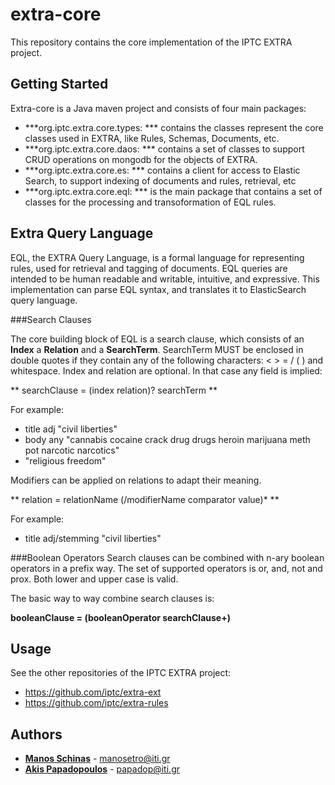 # extra-core
This repository contains the core implementation of the IPTC EXTRA project.

## Getting Started

Extra-core is a Java maven project and consists of four main packages:

* ***org.iptc.extra.core.types: *** contains the classes represent the core classes used in EXTRA, like Rules, Schemas, Documents, etc.
* ***org.iptc.extra.core.daos: *** contains a set of classes to support CRUD operations on mongodb for the objects of EXTRA.
* ***org.iptc.extra.core.es: *** contains a client for access to Elastic Search, to support indexing of documents and rules, retrieval, etc
* ***org.iptc.extra.core.eql: *** is the main package that contains a set of classes for the processing and transoformation of EQL rules.

## Extra Query Language
EQL, the EXTRA Query Language, is a formal language for representing rules, used for retrieval and tagging of documents. EQL queries are intended to be human readable and writable, intuitive, and expressive. This implementation can parse EQL syntax, and translates it to ElasticSearch query language.

###Search Clauses

The core building block of EQL is a search clause, which consists of an **Index** a **Relation** and a **SearchTerm**. SearchTerm MUST be enclosed in double quotes if they contain any of the following characters: < > = / ( ) and whitespace. Index and relation are optional. In that case any field is implied:

  ** searchClause = (index relation)? searchTerm **

For example:
  - title adj "civil liberties"
  -	body any "cannabis cocaine crack drug drugs heroin marijuana meth pot narcotic narcotics"
  - "religious freedom"

Modifiers can be applied on relations to adapt their meaning.

  ** relation = relationName (/modifierName comparator value)* **

For example:
  - title adj/stemming "civil liberties"

###Boolean Operators
Search clauses can be combined with n-ary boolean operators in a prefix way. The set of supported operators is or, and, not and prox. Both lower and upper case is valid.

The basic way to way combine search clauses is:

**booleanClause = (booleanOperator searchClause+)**


## Usage

See the other repositories of the IPTC EXTRA project:
* https://github.com/iptc/extra-ext
* https://github.com/iptc/extra-rules


## Authors
* **[Manos Schinas](https://github.com/manosetro)** - manosetro@iti.gr
* **[Akis Papadopoulos](https://github.com/kleinmind)** - papadop@iti.gr
